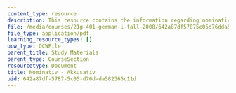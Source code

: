 ```yaml
---
content_type: resource
description: This resource contains the information regarding nominativ - akkusativ.
file: /media/courses/21g-401-german-i-fall-2008/642a87df57875c05d76dda582365c11d_MIT21G_401F08_nomi_akku.pdf
file_type: application/pdf
learning_resource_types: []
ocw_type: OCWFile
parent_title: Study Materials
parent_type: CourseSection
resourcetype: Document
title: Nominativ - Akkusativ
uid: 642a87df-5787-5c05-d76d-da582365c11d
---
```

